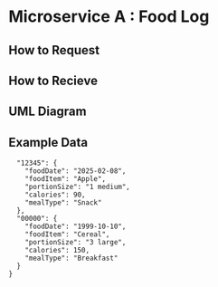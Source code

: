 # Microservice A : Food Log

## How to Request

## How to Recieve

## UML Diagram

## Example Data

```{
  "12345": {
    "foodDate": "2025-02-08",
    "foodItem": "Apple",
    "portionSize": "1 medium",
    "calories": 90,
    "mealType": "Snack"
  },
  "00000": {
    "foodDate": "1999-10-10",
    "foodItem": "Cereal",
    "portionSize": "3 large",
    "calories": 150,
    "mealType": "Breakfast"
  }
}
```
